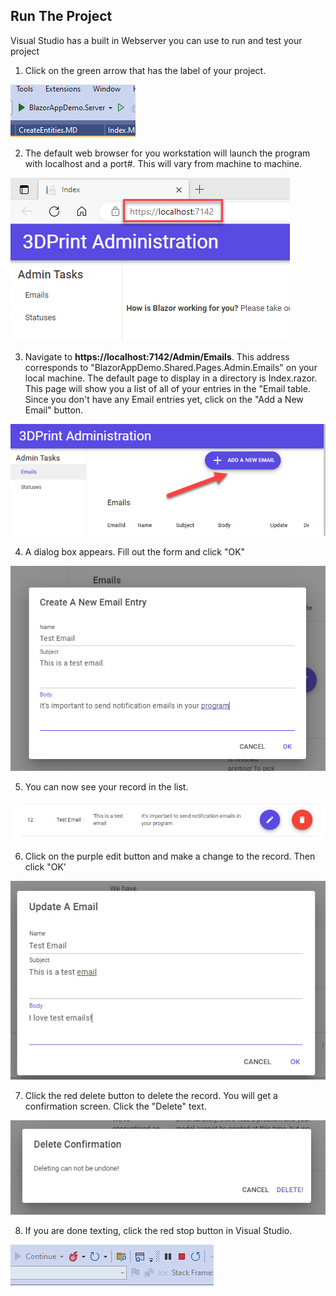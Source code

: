## Run The Project

Visual Studio has a built in Webserver you can use to run and test your project


1. Click on the green arrow that has the label of your project.

![Create Project](img/Run/01Run.png)

2. The default web browser for you workstation will launch the program with 
localhost and a port#. This will vary from machine to machine. 

![Create Project](img/Run/02DefaultWebPage.png)

3. Navigate to **https://localhost:7142/Admin/Emails**. This address corresponds to 
"BlazorAppDemo.Shared.Pages.Admin.Emails" on your local machine. The default page to
display in a directory is Index.razor. This page will show you a list of all of your entries
 in the "Email table. Since you don't have any Email entries yet, click on the 
 "Add a New Email" button.

 ![Create Project](img/Run/03CreateEmail.png)

4. A dialog box appears. Fill out the form and click "OK"

  ![Create Project](img/Run/04TestEmail.png)

5. You can now see your record in the list.

  ![Create Project](img/Run/05ShowItem.png)

6. Click on the purple edit button and make a change to the record. Then click "OK'

  ![Create Project](img/Run/06EditItem.png)

7. Click the red delete button to delete the record. You will get a confirmation 
screen. Click the "Delete" text.

  ![Create Project](img/Run/07DeleteConfirmation.png)

8. If you are done texting, click the red stop button in Visual Studio.

  ![Create Project](img/Run/08StopApplication.png)

  





